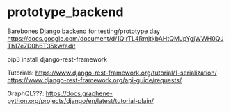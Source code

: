 # prototype_backend
Barebones Django backend for testing/prototype day
https://docs.google.com/document/d/1QlrTL4RmjtkbAHtQMJpYgjWWH0QJTh17e7D0h6T35kw/edit

pip3 install django-rest-framework

Tutorials:
https://www.django-rest-framework.org/tutorial/1-serialization/
https://www.django-rest-framework.org/api-guide/requests/

GraphQL???:
https://docs.graphene-python.org/projects/django/en/latest/tutorial-plain/